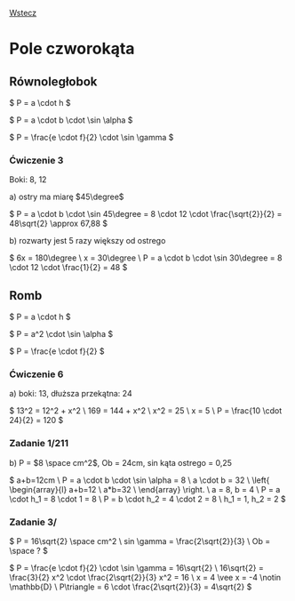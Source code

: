[Wstecz](../matematyka.md)

# Pole czworokąta

## Równoległobok

$
P = a \cdot h
$

$
P = a \cdot b \cdot \sin \alpha
$

$
P = \frac{e \cdot f}{2} \cdot \sin \gamma
$

### Ćwiczenie 3

Boki: 8, 12

a\) ostry ma miarę $45\degree$

$
P = a \cdot b \cdot \sin 45\degree = 8 \cdot 12 \cdot \frac{\sqrt{2}}{2} = 48\sqrt{2} \approx 67,88 
$

b\) rozwarty jest 5 razy większy od ostrego

$
6x = 180\degree \\
x = 30\degree \\
P = a \cdot b \cdot \sin 30\degree = 8 \cdot 12 \cdot \frac{1}{2} = 48
$

## Romb

$
P = a \cdot h
$

$
P = a^2 \cdot \sin \alpha
$

$
P = \frac{e \cdot f}{2}
$

### Ćwiczenie 6

a\) boki: 13, dłuższa przekątna: 24

$
13^2 = 12^2 + x^2 \\
169 = 144 + x^2 \\
x^2 = 25 \\
x = 5 \\
P = \frac{10 \cdot 24}{2} = 120
$

### Zadanie 1/211

b\) P = $8 \space cm^2$, Ob = 24cm, sin kąta ostrego = 0,25

$
a+b=12cm \\
P = a \cdot b \cdot \sin \alpha = 8 \\
a \cdot b = 32 \\
\left\{ \begin{array}{l}
a+b=12 \\
a*b=32 \\
\end{array} \right. \\
a = 8, b = 4 \\
P = a \cdot h_1 = 8 \cdot 1 = 8 \\
P = b \cdot h_2 = 4 \cdot 2 = 8 \\
h_1 = 1, h_2 = 2
$

### Zadanie 3/

$
P = 16\sqrt{2} \space cm^2 \\
sin \gamma = \frac{2\sqrt{2}}{3} \\
Ob = \space ?
$

$
P = \frac{e \cdot f}{2} \cdot \sin \gamma = 16\sqrt{2} \\
16\sqrt{2} = \frac{3}{2} x^2 \cdot \frac{2\sqrt{2}}{3} x^2 = 16 \\
x = 4 \vee x = -4 \notin \mathbb{D} \\
P\triangle = 6 \cdot \frac{2\sqrt{2}}{3} = 4\sqrt{2}
$
